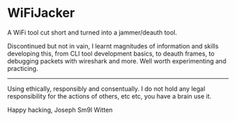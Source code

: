 # WiFiJacker

A WiFi tool cut short and turned into a jammer/deauth tool.

Discontinued but not in vain, I learnt magnitudes of information and skills developing this, from CLI tool development basics, to deauth frames, to debugging packets with wireshark and more. Well worth experimenting and practicing.

---

Using ethically, responsibly and consentually. I do not hold any legal responsibility for the actions of others, etc etc, you have a brain use it.

Happy hacking, Joseph Sm9l Witten
